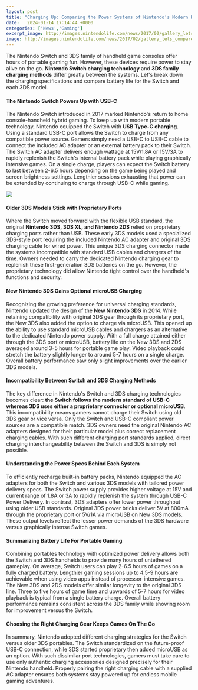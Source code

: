 ```yaml
---
layout: post
title: "Charging Up: Comparing the Power Systems of Nintendo's Modern Handhelds"
date:   2024-01-14 17:14:44 +0000
categories: ['News','Gaming']
excerpt_image: http://images.nintendolife.com/news/2017/02/gallery_lets_compare_the_nintendo_switch_to_other_handhelds/attachment/3/original.jpg
image: http://images.nintendolife.com/news/2017/02/gallery_lets_compare_the_nintendo_switch_to_other_handhelds/attachment/3/original.jpg
---
```


The Nintendo Switch and 3DS family of handheld game consoles offer hours of portable gaming fun. However, these devices require power to stay alive on the go. **Nintendo Switch charging technology** and **3DS family charging methods** differ greatly between the systems. Let's break down the charging specifications and compare battery life for the Switch and each 3DS model.
#### The Nintendo Switch Powers Up with USB-C
The Nintendo Switch introduced in 2017 marked Nintendo's return to home console-handheld hybrid gaming. To keep up with modern portable technology, Nintendo equipped the Switch with **USB Type-C charging**. Using a standard USB-C port allows the Switch to charge from any compatible power source. Gamers simply need a USB-C to USB-C cable to connect the included AC adapter or an external battery pack to their Switch. 
The Switch AC adapter delivers enough wattage at 15V/1.8A or 15V/3A to rapidly replenish the Switch's internal battery pack while playing graphically intensive games. On a single charge, players can expect the Switch battery to last between 2-6.5 hours depending on the game being played and screen brightness settings. Lengthier sessions exhausting that power can be extended by continuing to charge through USB-C while gaming.

![](http://images.nintendolife.com/news/2017/02/gallery_lets_compare_the_nintendo_switch_to_other_handhelds/attachment/3/original.jpg)
#### Older 3DS Models Stick with Proprietary Ports
Where the Switch moved forward with the flexible USB standard, the original **Nintendo 3DS, 3DS XL, and Nintendo 2DS** relied on proprietary charging ports rather than USB. These early 3DS models used a specialized 3DS-style port requiring the included Nintendo AC adapter and original 3DS charging cable for wired power. 
This unique 3DS charging connector made the systems incompatible with standard USB cables and chargers of the time. Owners needed to carry the dedicated Nintendo charging gear to replenish these first-generation 3DS batteries on the go. However, the proprietary technology did allow Nintendo tight control over the handheld's functions and security.
#### New Nintendo 3DS Gains Optional microUSB Charging
Recognizing the growing preference for universal charging standards, Nintendo updated the design of the **New Nintendo 3DS** in 2014. While retaining compatibility with original 3DS gear through its proprietary port, the New 3DS also added the option to charge via microUSB. This opened up the ability to use standard microUSB cables and chargers as an alternative to the dedicated Nintendo power supply.
With a full charge attained either through the 3DS port or microUSB, battery life on the New 3DS and 2DS averaged around 3-5 hours for portable game play. Video playback could stretch the battery slightly longer to around 5-7 hours on a single charge. Overall battery performance saw only slight improvements over the earlier 3DS models.
#### Incompatibility Between Switch and 3DS Charging Methods
The key difference in Nintendo's Switch and 3DS charging technologies becomes clear: **the Switch follows the modern standard of USB-C whereas 3DS uses either a proprietary connector or optional microUSB**. This incompatibility means gamers cannot charge their Switch using old 3DS gear or vice versa. 
Only the Switch and USB-C compliant power sources are a compatible match. 3DS owners need the original Nintendo AC adapters designed for their particular model plus correct replacement charging cables. With such different charging port standards applied, direct charging interchangeability between the Switch and 3DS is simply not possible.
#### Understanding the Power Specs Behind Each System  
To efficiently recharge built-in battery packs, Nintendo equipped the AC adapters for both the Switch and various 3DS models with tailored power delivery specs. The Switch power supply provides higher voltage at 15V and current range of 1.8A or 3A to rapidly replenish the system through USB-C Power Delivery.
In contrast, 3DS adapters offer lower power throughput using older USB standards. Original 3DS power bricks deliver 5V at 800mA through the proprietary port or 5V/1A via microUSB on New 3DS models. These output levels reflect the lesser power demands of the 3DS hardware versus graphically intense Switch games.
#### Summarizing Battery Life For Portable Gaming
Combining portables technology with optimized power delivery allows both the Switch and 3DS handhelds to provide many hours of untethered gameplay. On average, Switch users can play 2-6.5 hours of games on a fully charged battery. Lengthier gaming sessions up to 4.5-9 hours are achievable when using video apps instead of processor-intensive games.
The New 3DS and 2DS models offer similar longevity to the original 3DS line. Three to five hours of game time and upwards of 5-7 hours for video playback is typical from a single battery charge. Overall battery performance remains consistent across the 3DS family while showing room for improvement versus the Switch.
#### Choosing the Right Charging Gear Keeps Games On The Go
In summary, Nintendo adopted different charging strategies for the Switch versus older 3DS portables. The Switch standardized on the future-proof USB-C connection, while 3DS started proprietary then added microUSB as an option. With such dissimilar port technologies, gamers must take care to use only authentic charging accessories designed precisely for their Nintendo handheld. Properly pairing the right charging cable with a supplied AC adapter ensures both systems stay powered up for endless mobile gaming adventures.